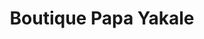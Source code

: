 ---
title: "Boutique Papa Yakale"
url: /kinshasa/boutique-papa-yakale/
shop: magasin de variétés
---